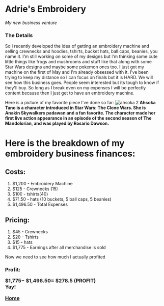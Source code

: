 # Adrie's Embroidery
*My new business venture*

### The Details
So I recently developed the idea of getting an embroidery machine and selling crewnecks and hoodies, tshirts, bucket hats, ball caps, beanies, you name it. I'm still working on some of my designs but I'm thinking some cute little things like frogs and mushrooms and stuff like that along with some Star Wars designs and maybe some pokemon ones too. I just got my machine on the first of May and I'm already obsessed with it. I've been trying to keep my distance so I can focus on finals but it is HARD. We will see how this business goes. People seem interested but its tough to know if they'll buy. So long as I break even on my expenses I will be perfectly content because then I just get to have an embroidery machine. 

Here is a picture of my favorite piece I've done so far:
![ahsoka 2](https://user-images.githubusercontent.com/77805049/117221419-d4ccec80-adce-11eb-90df-9903f789f0cf.JPG)
**Ahsoka Tano is a character introduced in Star Wars: The Clone Wars. She is Anakin Skywalkers padawan and a fan favorite. The character made her first live action appearance in an episode of the second season of The Mandolorian, and was played by Rosario Dawson.**

<!DOCTYPE html>
<html>
  <head>
<h1>Here is the breakdown of my embroidery business finances:</h1>
  </head>
  <body>
    <h2>Costs:</h2>
<ol>
<li> $1,200 - Embroidery Machine</li>
  <li> $125 - Crewnecks (15)</li>
  <li> $100 - tshirts(40)</li>
  <li> $71.50 - hats (10 buckets, 5 ball caps, 5 beanies)</li>
  <li> $1,496.50 - Total Expenses</li>
</ol>
<h2>Pricing:</h2>
<ol>
<li> $45 - Crewnecks</li>
<li> $20 - Tshirts</li>
<li> $15 - hats</li>
<li> $1,775 - Earnings after all merchandise is sold</li>
</ol>
<p>Now we need to see how much I actually profited</p>
<h3>
  Profit:
  <p>
    	$1,775&#8722; $1,496.50&#61; $278.5 (PROFIT) <br/> Yay!
  </p>
  </body>
  </html>

[Home](README.md)

